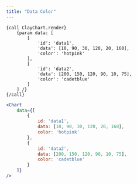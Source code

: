 ```yaml
---
title: "Data Color"
---
```


<article id="1">

<clay-chart component="Chart"
	props='{"data": [{"id": "data1", "data": [10, 90, 30, 120, 20, 160], "color": "hotpink"}, {"id": "data2", "data": [200, 150, 120, 90, 10, 75], "color": "cadetblue"}]}'></clay-chart>

```soy
{call ClayChart.render}
	{param data: [
		[
			'id': 'data1',
			'data': [10, 90, 30, 120, 20, 160],
			'color': 'hotpink'
		],
		[
			'id': 'data2',
			'data': [200, 150, 120, 90, 10, 75],
			'color': 'cadetblue'
		]
	] /}
{/call}
```

```jsx
<Chart
	data={[
		{
			id: 'data1',
			data: [10, 90, 30, 120, 20, 160],
			color: 'hotpink'
		},
		{
			id: 'data2',
			data: [200, 150, 120, 90, 10, 75],
			color: 'cadetblue'
		}
	]}
/>
```
</article>
